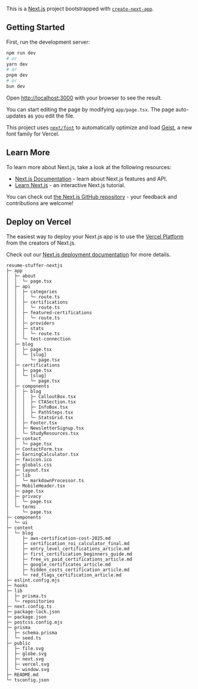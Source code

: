 This is a [Next.js](https://nextjs.org) project bootstrapped with [`create-next-app`](https://nextjs.org/docs/app/api-reference/cli/create-next-app).

## Getting Started

First, run the development server:

```bash
npm run dev
# or
yarn dev
# or
pnpm dev
# or
bun dev
```

Open [http://localhost:3000](http://localhost:3000) with your browser to see the result.

You can start editing the page by modifying `app/page.tsx`. The page auto-updates as you edit the file.

This project uses [`next/font`](https://nextjs.org/docs/app/building-your-application/optimizing/fonts) to automatically optimize and load [Geist](https://vercel.com/font), a new font family for Vercel.

## Learn More

To learn more about Next.js, take a look at the following resources:

- [Next.js Documentation](https://nextjs.org/docs) - learn about Next.js features and API.
- [Learn Next.js](https://nextjs.org/learn) - an interactive Next.js tutorial.

You can check out [the Next.js GitHub repository](https://github.com/vercel/next.js) - your feedback and contributions are welcome!

## Deploy on Vercel

The easiest way to deploy your Next.js app is to use the [Vercel Platform](https://vercel.com/new?utm_medium=default-template&filter=next.js&utm_source=create-next-app&utm_campaign=create-next-app-readme) from the creators of Next.js.

Check out our [Next.js deployment documentation](https://nextjs.org/docs/app/building-your-application/deploying) for more details.

```
resume-stuffer-nextjs
├─ app
│  ├─ about
│  │  └─ page.tsx
│  ├─ api
│  │  ├─ categories
│  │  │  └─ route.ts
│  │  ├─ certifications
│  │  │  └─ route.ts
│  │  ├─ featured-certifications
│  │  │  └─ route.ts
│  │  ├─ providers
│  │  ├─ stats
│  │  │  └─ route.ts
│  │  └─ test-connection
│  ├─ blog
│  │  ├─ page.tsx
│  │  └─ [slug]
│  │     └─ page.tsx
│  ├─ certifications
│  │  ├─ page.tsx
│  │  └─ [slug]
│  │     └─ page.tsx
│  ├─ components
│  │  ├─ blog
│  │  │  ├─ CalloutBox.tsx
│  │  │  ├─ CTASection.tsx
│  │  │  ├─ InfoBox.tsx
│  │  │  ├─ PathSteps.tsx
│  │  │  └─ StatsGrid.tsx
│  │  ├─ Footer.tsx
│  │  ├─ NewsletterSignup.tsx
│  │  └─ StudyResources.tsx
│  ├─ contact
│  │  └─ page.tsx
│  ├─ ContactForm.tsx
│  ├─ EarningCalculator.tsx
│  ├─ favicon.ico
│  ├─ globals.css
│  ├─ layout.tsx
│  ├─ lib
│  │  └─ markdownProcessor.ts
│  ├─ MobileHeader.tsx
│  ├─ page.tsx
│  ├─ privacy
│  │  └─ page.tsx
│  └─ terms
│     └─ page.tsx
├─ components
│  └─ ui
├─ content
│  └─ blog
│     ├─ aws-certification-cost-2025.md
│     ├─ certification_roi_calculator_final.md
│     ├─ entry_level_certifications_article.md
│     ├─ first_certification_beginners_guide.md
│     ├─ free_vs_paid_certifications_article.md
│     ├─ google_certificates_article.md
│     ├─ hidden_costs_certification_article.md
│     └─ red_flags_certification_article.md
├─ eslint.config.mjs
├─ hooks
├─ lib
│  ├─ prisma.ts
│  └─ repositories
├─ next.config.ts
├─ package-lock.json
├─ package.json
├─ postcss.config.mjs
├─ prisma
│  ├─ schema.prisma
│  └─ seed.ts
├─ public
│  ├─ file.svg
│  ├─ globe.svg
│  ├─ next.svg
│  ├─ vercel.svg
│  └─ window.svg
├─ README.md
└─ tsconfig.json

```